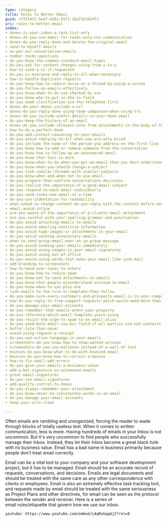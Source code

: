 ```yaml
---
type: category
title: Rules to Better Email
guid: cf375412-5e47-4101-9171-1ba7323424f3
uri: rules-to-better-email
index:
- dones-is-your-inbox-a-task-list-only
- dones-do-you-use-email-for-tasks-only-not-communication
- dones-do-you-reply-done-and-delete-the-original-email
- send-to-myself-emails
- as-per-our-conversation-emails
- number-tasks-questions
- do-you-know-the-common-standard-email-types
- do-you-ask-for-content-changes-using-from-x-to-y
- how-to-send-a-v2-if-requested
- do-you-cc-everyone-and-reply-to-all-when-necessary
- how-to-handle-duplicate-requests
- do-you-know-how-to-reduce-noise-on-a-thread-by-using-a-survey
- do-you-follow-up-emails-effectively
- do-you-know-when-to-do-use-checked-by-xxx
- do-you-know-who-to-put-in-the-to-field
- do-you-seek-clarification-via-the-telephone-first
- dones-do-your-dones-include-a-url
- dones-do-you-reply-done-using-team-companion-when-using-tfs
- dones-do-you-include-useful-details-in-your-done-email
- do-you-keep-the-history-of-an-email
- dones-do-you-include-relevant-info-from-attachments-in-the-body-of-the-email
- how-to-do-a-perfect-done
- do-you-add-context-reasoning-to-your-emails
- do-you-avoid-replying-to-all-when-you-are-only-bcced
- do-you-include-the-name-of-the-person-you-address-on-the-first-line
- do-you-know-how-to-add-or-remove-someone-from-the-conversation
- do-you-know-how-to-follow-up-an-unanswered-email
- do-you-know-that-less-is-more
- do-you-know-what-to-do-when-you-get-an-email-that-you-dont-understand
- do-you-know-when-you-should-change-a-subject
- do-you-link-similar-threads-with-similar-subjects
- do-you-know-when-and-when-not-to-use-email
- do-you-prepare-then-confirm-conversations-decisions
- do-you-realize-the-importance-of-a-good-email-subject
- do-you-respond-to-each-email-individually
- do-you-send-tasks-one-email-at-a-time
- do-you-use-indentation-for-readability
- when-asked-to-change-content-do-you-reply-with-the-content-before-and-after-the-change
- email-avoid-inline
- are-you-aware-of-the-importance-of-a-clients-email-attachment
- are-you-careful-with-your-spelling-grammar-and-punctuation
- do-you-avoid-attaching-emails-to-emails
- do-you-avoid-emailing-sensitive-information
- do-you-avoid-huge-images-or-attachments-in-your-email
- do-you-avoid-sending-unnecessary-emails
- when-to-send-group-email-over-an-im-group-message
- do-you-avoid-sending-your-emails-immediately
- do-you-avoid-using-images-in-your-email-signatures
- do-you-avoid-using-out-of-office
- do-you-avoid-using-words-that-make-your-email-like-junk-mail
- add-branding-to-screenshots
- how-to-hand-over-tasks-to-others
- do-you-know-how-to-reduce-spam
- do-you-know-not-to-send-attachments-in-emails
- do-you-know-that-people-misunderstand-sarcasm-in-email
- do-you-know-when-to-use-plus-one
- link-emails-to-the-rule-or-template-they-follow
- do-you-make-sure-every-customers-and-prospects-email-is-in-your-company-database
- how-do-you-reply-to-free-support-requests-which-would-need-more-than-20-minutes-work
- do-you-manage-your-email-accounts
- do-you-remember-that-emails-arent-your-property
- do-you-reference-which-email-template-youre-using
- do-you-resist-the-urge-to-spam-to-an-email-alias
- do-you-send-bulk-email-via-bcc-field-if-all-parties-are-not-contacts-of-each-other
- better-late-than-never
- avoid-using-request-a-receipt
- do-you-use-active-language-in-your-emails
- screenshots-do-you-know-how-to-show-wanted-actions
- screenshots-do-you-use-balloons-instead-of-a-wall-of-text
- bounces-do-you-know-what-to-do-with-bounced-email
- bounces-do-you-know-how-to-correct-a-bounce
- how-to-fix-small-web-errors
- do-you-give-your-emails-a-business-value
- add-a-bot-signature-on-automated-emails
- great-email-signatures
- do-you-use-email-signatures
- add-quality-control-to-dones
- do-you-always-remember-your-attachment
- do-you-know-never-to-concatenate-words-in-an-email
- do-you-manage-your-email-accounts
- keep-your-urls-clean

---
```


Often emails are rambling and unorganized, forcing the reader to wade through blocks of totally useless text. When it comes to written communication, less is more. Having hundreds of emails in your Inbox is not uncommon. But it's very uncommon to find people who successfully manage their Inbox. Instead, they let their Inbox become a great black hole with no business value. Email has a bad name in business primarily because people don't treat email correctly.

Email can be a vital tool to your company and your software development project, but it has to be managed. Email should be an accurate record of requests, conversations, and decisions. Emails are legal documents and should be treated with the same care as any other correspondence with clients or employees. Email is also an extremely effective task tracking tool, and requests made by email should be treated with the same seriousness as Project Plans and other directives, for email can be seen as the protocol between the sender and receiver. Here is a series of email rules/etiquette that govern how we use our inbox.

`youtube: https://www.youtube.com/embed/LAqRokqq4jI?rel=0`
